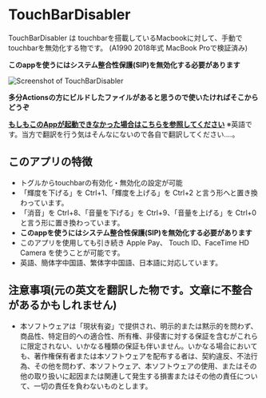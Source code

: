 # TouchBarDisabler
TouchBarDisabler は touchbarを搭載しているMacbookに対して、手動でtouchbarを無効化する物です。
(A1990 2018年式 MacBook Proで検証済み)

**このappを使うにはシステム整合性保護(SIP)を無効化する必要があります**

![](https://raw.githubusercontent.com/HiKay/TouchBarDisabler/master/screenshots/screenshot.jpg "Screenshot of TouchBarDisabler")

**多分Actionsの方にビルドしたファイルがあると思うので使いたければそこからどうぞ**

**[もしもこのAppが起動できなかった場合はこちらを参照してください](FAQ.md)**
※英語です。当方で翻訳を行う気はそんなにないので各自で翻訳してください....。

## このアプリの特徴
- トグルからtouchbarの有効化・無効化の設定が可能
- 「輝度を下げる」を Ctrl+1、「輝度を上げる」を Ctrl+2 と言う形へと置き換わっています。
- 「消音」を Ctrl+8、「音量を下げる」を Ctrl+9、「音量を上げる」を Ctrl+0  と言う形に置き換わっています。
- **このappを使うにはシステム整合性保護(SIP)を無効化する必要があります**
- このアプリを使用しても引き続き Apple Pay、 Touch ID、FaceTime HD Camera を使うことが可能です。
- 英語、簡体字中国語、繁体字中国語、日本語に対応しています。

## 注意事項(元の英文を翻訳した物です。文章に不整合があるかもしれません)
- 本ソフトウェアは「現状有姿」で提供され、明示的または黙示的を問わず、商品性、特定目的への適合性、所有権、非侵害に対する保証を含むがこれらに限定されない、いかなる種類の保証も伴いません。いかなる場合においても、著作権保有者または本ソフトウェアを配布する者は、契約違反、不法行為、その他を問わず、本ソフトウェア、本ソフトウェアの使用、またはその他の取り扱いに起因または関連して発生する損害またはその他の責任について、一切の責任を負わないものとします。

